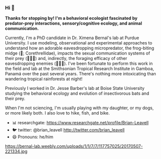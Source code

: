 ### Hi 👋

**Thanks for stopping by! I'm a behavioral ecologist fascinated by predator-prey interactions, sensory/cognitive ecology, and animal communication.**

Currently, I'm a PhD candidate in Dr. Ximena Bernal's lab at Purdue University. I use modeling, observational and experimental approaches to understand how an adorable eavesdropping micropredator, the frog-biting midge (💉; Corethrellidae), impacts the sexual communication systems of their prey (🐸🐸🐸) and, indirectly, the foraging efficacy of other eavesdropping enemies (🦇🦇🦇). I've been fortunate to perform this work in the field and lab at the Smithsonian Tropical Research Institute in Gamboa, Panamá over the past several years. There's nothing more intoxicating than wandering tropical rainforests at night!

Previously I worked in Dr. Jesse Barber's lab at Boise State University studying the behavioral ecology and evolution of insectivorous bats and their prey.

When I'm not sciencing, I'm usually playing with my daughter, or my dogs, or more likely both. I also love to hike, fish, and bike.

- 📊 researchgate: https://www.researchgate.net/profile/Brian-Leavell
- 🐦 twitter: @brian_leavell http://twitter.com/brian_leavell
- 😄 Pronouns: he/him

https://bernal-lab.weebly.com/uploads/1/1/7/7/117757025/20170507-221334.jpg

<!--
**bleavell/bleavell** is a ✨ _special_ ✨ repository because its `README.md` (this file) appears on your GitHub profile.

Here are some ideas to get you started:

- 🔭 I’m currently working on ...
- 🌱 I’m currently learning ...
- 👯 I’m looking to collaborate on ...
- 🤔 I’m looking for help with ...
- 💬 Ask me about ...
- 📫 How to reach me: ...
- 😄 Pronouns: ...
- ⚡ Fun fact: ...
-->
